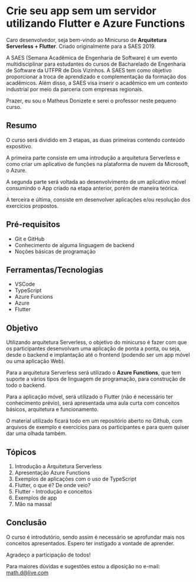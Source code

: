 # Crie seu app sem um servidor utilizando Flutter e Azure Functions

Caro desenvolvedor, seja bem-vindo ao Minicurso de **Arquitetura Serverless + Flutter**. Criado originalmente para a SAES 2019.

A SAES (Semana Acadêmica de Engenharia de Software) é um evento multidisciplinar para estudantes do cursos de Bacharelado de Engenharia de Software da UTFPR de Dois Vizinhos. A SAES tem como objetivo proporcionar a troca de aprendizado e complementação da formação dos acadêmicos. Além disso, a SAES visa inserir o acadêmico em um contexto industrial por meio da parceria com empresas regionais.

Prazer, eu sou o Matheus Donizete e serei o professor neste pequeno curso.

## Resumo

O curso será dividido em 3 etapas, as duas primeiras contendo conteúdo expositivo.

A primeira parte consiste em uma introdução a arquitetura Serverless e como criar um aplicativo de funções na plataforma de nuvem da Microsoft, o Azure.

A segunda parte será voltada ao desenvolvimento de um aplicativo móvel consumindo o App criado na etapa anterior, porém de maneira teórica.

A terceira e última, consiste em desenvolver aplicações e/ou resolução dos exercícios propostos.

## Pré-requisitos

* Git e GitHub
* Conhecimento de alguma linguagem de backend
* Noções básicas de programação

## Ferramentas/Tecnologias

* VSCode
* TypeScript
* Azure Funcions
* Azure
* Flutter

## Objetivo

Utilizando arquitetura Serverless, o objetivo do minicurso é fazer com que os participantes desenvolvam uma aplicação de ponta a ponta, ou seja, desde o backend e implantação até o frontend (podendo ser um app móvel ou uma aplicação Web).

Para a arquitetura Serverless será utilizado o **Azure Functions**, que tem suporte a vários tipos de linguagem de programação, para construção de todo o backend.

Para a aplicação móvel, será utilizado o Flutter (não é necessário ter conhecimento prévio), será apresentada uma aula curta com conceitos básicos, arquitetura e funcionamento.

O material utilizado ficará todo em um repositório aberto no Github, com arquivos de exemplo e exercícios para os participantes e para quem quiser dar uma olhada também.

## Tópicos

1. Introdução a Arquitetura Serverless
2. Apresentação Azure Functions
3. Exemplos de aplicações com o uso de TypeScript
4. Flutter, o que é? De onde veio?
5. Flutter - Introdução e conceitos
6. Exemplos de app
7. Mão na massa!

## Conclusão

O curso é introdutório, sendo assim é necessário se aprofundar mais nos conceitos apresentados. Espero ter instigado a vontade de aprender.

Agradeço a participação de todos!

Para maiores dúvidas e sugestões estou a diposição no e-mail: math.d@live.com
